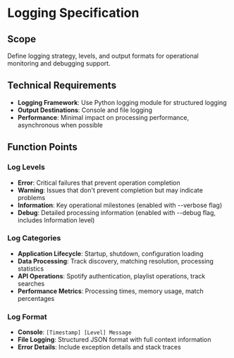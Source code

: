 # Logging Specification

## Scope
Define logging strategy, levels, and output formats for operational monitoring and debugging support.

## Technical Requirements
- **Logging Framework**: Use Python logging module for structured logging
- **Output Destinations**: Console and file logging
- **Performance**: Minimal impact on processing performance, asynchronous when possible

## Function Points

### Log Levels
- **Error**: Critical failures that prevent operation completion
- **Warning**: Issues that don't prevent completion but may indicate problems
- **Information**: Key operational milestones (enabled with --verbose flag)
- **Debug**: Detailed processing information (enabled with --debug flag, includes Information level)

### Log Categories
- **Application Lifecycle**: Startup, shutdown, configuration loading
- **Data Processing**: Track discovery, matching resolution, processing statistics
- **API Operations**: Spotify authentication, playlist operations, track searches
- **Performance Metrics**: Processing times, memory usage, match percentages

### Log Format
- **Console**: `[Timestamp] [Level] Message`
- **File Logging**: Structured JSON format with full context information
- **Error Details**: Include exception details and stack traces
